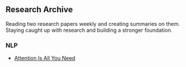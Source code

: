 ## Research Archive

Reading two research papers weekly and creating summaries on them. Staying caught up with research and building a stronger foundation.

### NLP
- [Attention Is All You Need](https://github.com/ethanwchen/papers-reading-list/blob/main/attention-is-all-you-need)
